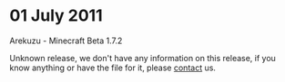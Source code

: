 # 01 July 2011
Arekuzu - Minecraft Beta 1.7.2

Unknown release, we don't have any information on this release, if you know anything or have the file for it, please [contact][Email] us.

[Email]: mailto:silkrose@love-tolerance.com "Email"
